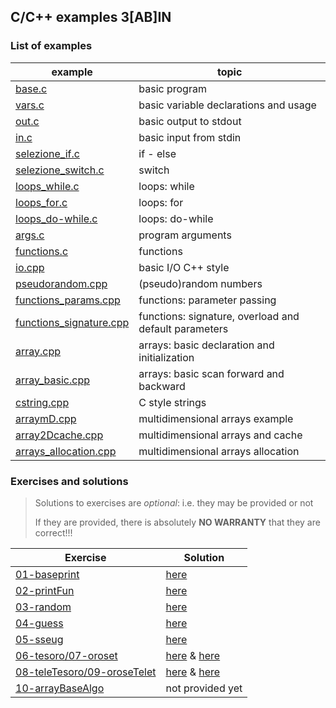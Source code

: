 ## C/C++ examples 3[AB]IN
### List of examples
| example | topic |
|---|---|
|[base.c](examples/base.c)|basic program
|[vars.c](examples/vars.c)|basic variable declarations and usage
|[out.c](examples/out.c)|basic output to stdout
|[in.c](examples/in.c)|basic input from stdin
|[selezione_if.c](examples/selezione_if.c)|if - else
|[selezione_switch.c](examples/selezione_switch.c)|switch
|[loops_while.c](examples/loops_while.c)|loops: while
|[loops_for.c](examples/loops_for.c)|loops: for
|[loops_do-while.c](examples/loops_do-while.c)|loops: do-while
|[args.c](examples/args.c)|program arguments
|[functions.c](examples/functions.c)|functions
|[io.cpp](examples/io.cpp)|basic I/O C++ style
|[pseudorandom.cpp](examples/pseudorandom.cpp)|(pseudo)random numbers
|[functions_params.cpp](examples/functions_params.cpp)|functions: parameter passing
|[functions_signature.cpp](examples/functions_signature.cpp)|functions: signature, overload and default parameters
|[array.cpp](examples/array.cpp)|arrays: basic declaration and initialization
|[array_basic.cpp](examples/array_basic.cpp)|arrays: basic scan forward and backward
|[cstring.cpp](examples/cstring.cpp)|C style strings
|[arraymD.cpp](examples/arraymD.cpp)|multidimensional arrays example
|[array2Dcache.cpp](examples/array2Dcache.cpp)|multidimensional arrays and cache
|[arrays_allocation.cpp](examples/arrays_allocation.cpp)|multidimensional arrays allocation

### Exercises and solutions
> Solutions to exercises are *optional*: i.e. they may be provided or not
>
> If they are provided, there is absolutely **NO WARRANTY** that they are correct!!!

| Exercise | Solution |
|---|---|
|[01-baseprint](exercises/01.md)|[here](solutions/baseprintull.c)|
|[02-printFun](exercises/02.md)|[here](solutions/baseprintfun.c)|
|[03-random](exercises/03.md)|[here](solutions/random.cpp)|
|[04-guess](exercises/04.md)|[here](solutions/guess.cpp)|
|[05-sseug](exercises/05.md)|[here](solutions/sseug.cpp)|
|[06-tesoro/07-oroset](exercises/06.md)|[here](solutions/tesoro.cpp) & [here](solutions/oroset.cpp)|
|[08-teleTesoro/09-oroseTelet](exercises/08.md)|[here](solutions/teleTesoro.cpp) & [here](solutions/oroseTelet.cpp)|
|[10-arrayBaseAlgo](exercises/10.md)|not provided yet|
